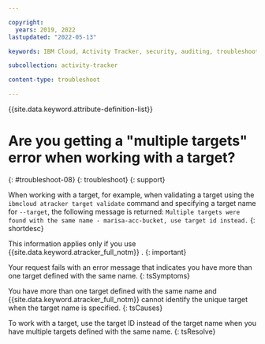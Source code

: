 ```yaml
---

copyright:
  years: 2019, 2022
lastupdated: "2022-05-13"

keywords: IBM Cloud, Activity Tracker, security, auditing, troubleshooting

subcollection: activity-tracker

content-type: troubleshoot

---
```


{{site.data.keyword.attribute-definition-list}}

# Are you getting a "multiple targets" error when working with a target?
{: #troubleshoot-08}
{: troubleshoot}
{: support}

When working with a target, for example, when validating a target using the `ibmcloud atracker target validate` command and specifying a target name for `--target`, the following message is returned: `Multiple targets were found with the same name - marisa-acc-bucket, use target id instead.`
{: shortdesc}


This information applies only if you use {{site.data.keyword.atracker_full_notm}} .
{: important}


Your request fails with an error message that indicates you have more than one target defined with the same name.
{: tsSymptoms}

You have more than one target defined with the same name and {{site.data.keyword.atracker_full_notm}} cannot identify the unique target when the target name is specified.
{: tsCauses}

To work with a target, use the target ID instead of the target name when you have multiple targets defined with the same name.
{: tsResolve}


